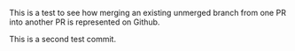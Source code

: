 This is a test to see how merging an existing unmerged branch from one PR into another PR is represented on Github.

This is a second test commit.
